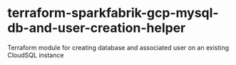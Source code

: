 # terraform-sparkfabrik-gcp-mysql-db-and-user-creation-helper
Terraform module for creating database and associated user on an existing CloudSQL instance
